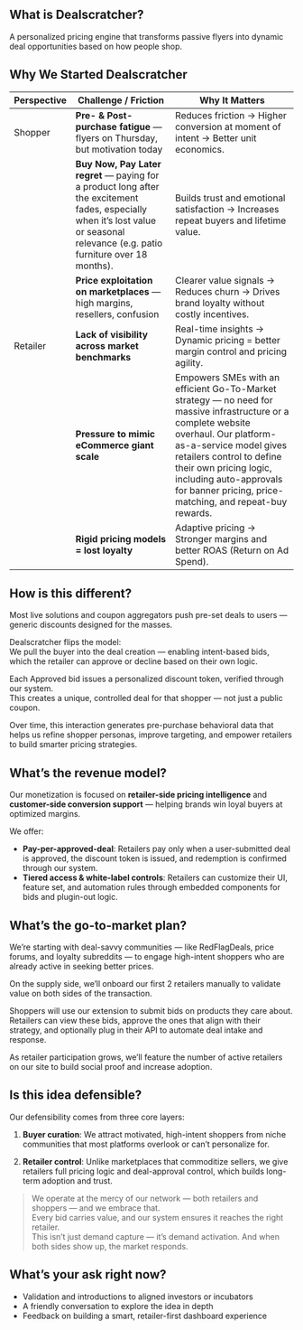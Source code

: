 ## What is Dealscratcher?
A personalized pricing engine that transforms passive flyers into dynamic deal opportunities based on how people shop.

## Why We Started Dealscratcher

| Perspective  | Challenge / Friction                                              | Why It Matters                                                               |
|--------------|-------------------------------------------------------------------|-------------------------------------------------------------------------------------------|
| Shopper   | **Pre- & Post-purchase fatigue** — flyers on Thursday, but motivation today | Reduces friction → Higher conversion at moment of intent → Better unit economics.        |
|              | **Buy Now, Pay Later regret** —  paying for a product long after the excitement fades, especially when it’s lost value or seasonal relevance (e.g. patio furniture over 18 months). | Builds trust and emotional satisfaction → Increases repeat buyers and lifetime value.    |
|              | **Price exploitation on marketplaces** — high margins, resellers, confusion   | Clearer value signals → Reduces churn → Drives brand loyalty without costly incentives.  |
| Retailer  | **Lack of visibility across market benchmarks**                                | Real-time insights → Dynamic pricing = better margin control and pricing agility.        |
|              | **Pressure to mimic eCommerce giant scale**                                          | Empowers SMEs with an efficient Go-To-Market strategy — no need for massive infrastructure or a complete website overhaul. Our platform-as-a-service model gives retailers control to define their own pricing logic, including auto-approvals for banner pricing, price-matching, and repeat-buy rewards.        |
|              | **Rigid pricing models = lost loyalty**                                       | Adaptive pricing → Stronger margins and better ROAS (Return on Ad Spend).                |


## How is this different?

Most live solutions and coupon aggregators push pre-set deals to users — generic discounts designed for the masses.

Dealscratcher flips the model:  
We pull the buyer into the deal creation — enabling intent-based bids, which the retailer can approve or decline based on their own logic.

Each Approved bid issues a personalized discount token, verified through our system.  
This creates a unique, controlled deal for that shopper — not just a public coupon.

Over time, this interaction generates pre-purchase behavioral data that helps us refine shopper personas, improve targeting, and empower retailers to build smarter pricing strategies.

## What’s the revenue model?
Our monetization is focused on **retailer-side pricing intelligence** and **customer-side conversion support** — helping brands win loyal buyers at optimized margins.

We offer:
- **Pay-per-approved-deal**: Retailers pay only when a user-submitted deal is approved, the discount token is issued, and redemption is confirmed through our system.
- **Tiered access & white-label controls**: Retailers can customize their UI, feature set, and automation rules through embedded components for bids and plugin-out logic.

## What’s the go-to-market plan?

We’re starting with deal-savvy communities — like RedFlagDeals, price forums, and loyalty subreddits — to engage high-intent shoppers who are already active in seeking better prices.

On the supply side, we’ll onboard our first 2 retailers manually to validate value on both sides of the transaction.

Shoppers will use our extension to submit bids on products they care about. Retailers can view these bids, approve the ones that align with their strategy, and optionally plug in their API to automate deal intake and response.

As retailer participation grows, we’ll feature the number of active retailers on our site to build social proof and increase adoption.

## Is this idea defensible?
Our defensibility comes from three core layers:

1. **Buyer curation**: We attract motivated, high-intent shoppers from niche communities that most platforms overlook or can’t personalize for.

2. **Retailer control**: Unlike marketplaces that commoditize sellers, we give retailers full pricing logic and deal-approval control, which builds long-term adoption and trust.

> We operate at the mercy of our network — both retailers and shoppers — and we embrace that.  
> Every bid carries value, and our system ensures it reaches the right retailer.  
> This isn’t just demand capture — it’s demand activation. And when both sides show up, the market responds.

## What’s your ask right now?

- Validation and introductions to aligned investors or incubators  
- A friendly conversation to explore the idea in depth  
- Feedback on building a smart, retailer-first dashboard experience
